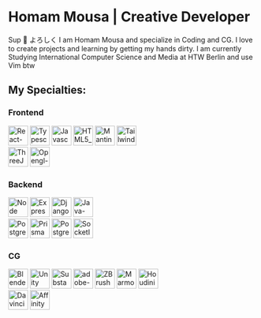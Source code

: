 <h1> Homam Mousa | Creative Developer </h1>

<p> Sup 👋 よろしく I am Homam Mousa and specialize in Coding and CG. I love to create projects and learning by getting my hands dirty. I am currently Studying International Computer Science and Media at HTW Berlin and use Vim btw</p>

<h2> My Specialties: </h2>

<h3>Frontend</h3>
<img src="https://github.com/IMIHonigmann/IMIHonigmann/assets/129157644/621b9dfc-9002-4264-8d6e-c0da6b7013d2" alt="React-icon" width="40" height="40"/>
<img src="https://github.com/IMIHonigmann/IMIHonigmann/assets/129157644/b556a9f4-a66e-4ae8-8db4-32e7fd65e878" alt="Typescript_logo_2020" width="40" height="40"/>
<img src="https://github.com/IMIHonigmann/IMIHonigmann/assets/129157644/8c017432-49fc-4355-9c28-40e04df5b284" alt="Javascript_logo" width="40" height="40"/>
<img src="https://github.com/IMIHonigmann/IMIHonigmann/assets/129157644/767c8db5-a7ca-4f91-966d-185adbe49a5c" alt="HTML5_logo" width="40" height="40"/>
<img src="https://github.com/IMIHonigmann/IMIHonigmann/assets/129157644/5416b256-bb2e-49c7-80cf-f6078731d396" alt="Mantine_logo" width="40" height="40"/>
<img src="https://github.com/IMIHonigmann/IMIHonigmann/assets/129157644/54015e41-d6fc-4662-b901-e8b1bf0d183f" alt="Tailwind_CSS_Logo" width="40" height="40"/>
<br>
<img src="https://github.com/user-attachments/assets/e19864ce-1e4d-490f-95c4-695214783722" alt="ThreeJS_Logo" width="40" height="40"/>
<img src="https://github.com/user-attachments/assets/41d44edf-ffb8-4527-adc7-0b98cce729c5" alt="Opengl-logo" width="40" height="40"/>

<h3>Backend</h3>
<img src="https://github.com/user-attachments/assets/3afded35-f302-4e25-b4e6-65633c862a7c" alt="Node" width="40" height="40"/>
<img src="https://github.com/user-attachments/assets/cbab4b9c-ed5e-47fd-a9ea-5818114eea4c" alt="Express" width="40" height="40"/>
<img src="https://github.com/user-attachments/assets/ea47ffa1-7ace-4e2e-87c5-201f85a95416" alt="Django" width="40" height="40"/>
<img src="https://github.com/IMIHonigmann/IMIHonigmann/assets/129157644/2ee071dd-0511-4e57-b7a5-6a30703f8e89" alt="Java-Logo" width="40" height="40"/>
<br>
<img src="https://github.com/user-attachments/assets/37cba549-b3fa-4be7-9126-12be56ef8584" alt="PostgreSQL" width="40" height="40"/>
<img src="https://github.com/user-attachments/assets/fa430f4e-d5aa-4656-ac5b-f69ca0075cdc" alt="PrismaORM" width="40" height="40"/>
<img src="https://github.com/user-attachments/assets/bbe53604-05e5-4e40-a137-201f23849c8b" alt="PostgreSQL" width="40" height="40"/>
<img src="https://github.com/IMIHonigmann/IMIHonigmann/assets/129157644/4657ba9d-2d94-450b-a933-10bdc07d86b7" alt="SocketIO_logo" width="40" height="40"/>

<h3>CG</h3>
<img src="https://github.com/IMIHonigmann/IMIHonigmann/assets/129157644/cfa6f524-c774-4adc-ae89-717c049c9bbb" alt="Blender_logo" width="40" height="40"/>
<img src="https://github.com/user-attachments/assets/49b53e5b-0ea2-4736-9d90-2e703348148f" alt="Unity" width="40" height="40"/>
<img src="https://github.com/user-attachments/assets/562d1fe7-8a12-4dbc-8866-08421c926b5d" alt="SubstancePainter" width="40" height="40"/>
<img src="https://github.com/user-attachments/assets/0b5c6d7b-4fd9-4f95-a8c1-0d2fc487faba" alt="adobe-substance-3d-designer-icon" width="40" height="40"/>
<img src="https://github.com/user-attachments/assets/4993f66d-39ec-410d-9a6c-d595f591507b" alt="ZBrush" width="40" height="40"/>
<img src="https://github.com/user-attachments/assets/956e8872-b1ce-4073-a480-f205afa92db8" alt="MarmosetToolbag" width="40" height="40"/>
<img src="https://github.com/user-attachments/assets/8b7d3f79-01d5-45d8-970e-6d482df84790" alt="Houdini3D_icon" width="40" height="40"/>

<br>

<img src="https://github.com/user-attachments/assets/badb82b1-5eec-4ad4-8716-91f196b848a3" alt="DavinciResolve" width="40" height="40"/>
<img src="https://github.com/user-attachments/assets/778f20e5-8f84-4f6f-b7a6-03514b7632aa" alt="AffinityPhoto" width="40" height="40"/>
